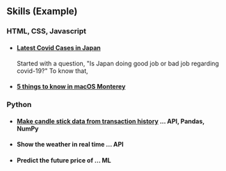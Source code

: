## Skills (Example)

### HTML, CSS, Javascript
- #### [Latest Covid Cases in Japan](https://inohiko.github.io/)
  Started with a question, "Is Japan doing good job or bad job regarding covid-19?" To know that, 
- #### [5 things to know in macOS Monterey](https://www.apple.jp/)

### Python
- #### [Make candle stick data from transaction history](https://inohiko.github.io/) ... API, Pandas, NumPy
- #### Show the weather in real time ... API
- #### Predict the future price of ... ML
